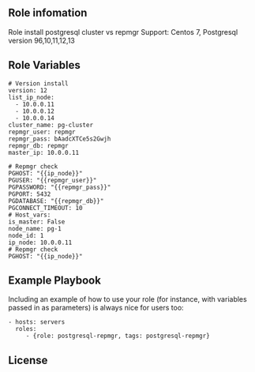 
Role infomation
--------------

Role install postgresql cluster vs repmgr
Support: Centos 7, Postgresql version 96,10,11,12,13

Role Variables
--------------

	# Version install
	version: 12 
	list_ip_node:
	  - 10.0.0.11
	  - 10.0.0.12
	  - 10.0.0.14
	cluster_name: pg-cluster
	repmgr_user: repmgr
	repmgr_pass: bAadcXTCe5s2Gwjh
	repmgr_db: repmgr
	master_ip: 10.0.0.11

	# Repmgr check
	PGHOST: "{{ip_node}}"
	PGUSER: "{{repmgr_user}}"
	PGPASSWORD: "{{repmgr_pass}}"
	PGPORT: 5432
	PGDATABASE: "{{repmgr_db}}"
	PGCONNECT_TIMEOUT: 10
	# Host_vars:
	is_master: False
	node_name: pg-1
	node_id: 1
	ip_node: 10.0.0.11
	# Repmgr check
	PGHOST: "{{ip_node}}"


Example Playbook
----------------

Including an example of how to use your role (for instance, with variables passed in as parameters) is always nice for users too:

    - hosts: servers
      roles:
         - {role: postgresql-repmgr, tags: postgresql-repmgr}

License
-------

